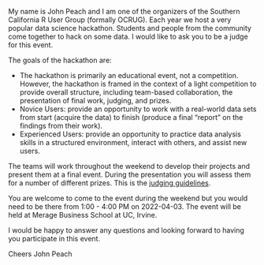 My name is John Peach and I am one of the organizers of the Southern California R User Group (formally OCRUG). Each year we host a very popular data science hackathon. Students and people from the community come together to hack on some data. I would like to ask you to be a judge for this event.

The goals of the hackathon are:
* The hackathon is primarily an educational event, not a competition. However, the hackathon is framed in the context of a light competition to provide overall structure, including team-based collaboration, the presentation of final work, judging, and prizes.
* Novice Users: provide an opportunity to work with a real-world data sets from start (acquire the data) to finish (produce a final “report” on the findings from their work).
* Experienced Users: provide an opportunity to practice data analysis skills in a structured environment, interact with others, and assist new users.

The teams will work throughout the weekend to develop their projects and present them at a final event. During the presentation you will assess them for a number of different prizes. This is the [judging guidelines](https://github.com/socalrug/hackathon-2022-04/blob/master/admin/judging_guidelines.md).

You are welcome to come to the event during the weekend but you would need to be there from 1:00 - 4:00 PM on 2022-04-03. The event will be held at Merage Business School at UC, Irvine.

I would be happy to answer any questions and looking forward to having you participate in this event.

Cheers
John Peach
